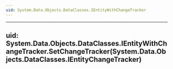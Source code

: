 ```yaml
---
uid: System.Data.Objects.DataClasses.IEntityWithChangeTracker
---
```


---
uid: System.Data.Objects.DataClasses.IEntityWithChangeTracker.SetChangeTracker(System.Data.Objects.DataClasses.IEntityChangeTracker)
---
